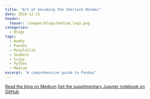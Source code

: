 ```yaml
---
title: "Art of becoming The Sherlock Holmes"
date: 2018-12-15
header:
  teaser: /images/blogs/medium_logo.png
categories:
  - Blogs
tags: 
  - NumPy
  - Pandas
  - Matplotlib
  - Seaborn
  - Scipy  
  - Python
  - Medium
excerpt: "A comprehensive guide to Pandas"
---
```


[Read the blog on Medium](https://medium.com/@vivekjaglan/art-of-becoming-the-sherlock-holmes-a-comprehensive-guide-to-pandas-690912825873)
[Get the supplimentary Jupyter notebook on GitHub](https://github.com/aivic/blogs/tree/master/Art%20of%20becoming%20The%20Sherlock%20Holmes-%20A%20comprehensive%20guide%20to-Pandas)
